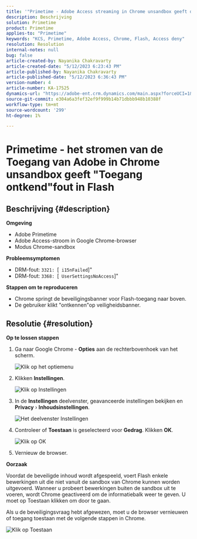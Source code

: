 ```yaml
---
title: '"Primetime - Adobe Access streaming in Chrome unsandbox geeft de fout \"Toegang geweigerd\" in Flash'
description: Beschrijving
solution: Primetime
product: Primetime
applies-to: "Primetime"
keywords: "KCS, Primetime, Adobe Access, Chrome, Flash, Access deny"
resolution: Resolution
internal-notes: null
bug: false
article-created-by: Nayanika Chakravarty
article-created-date: "5/12/2023 6:23:43 PM"
article-published-by: Nayanika Chakravarty
article-published-date: "5/12/2023 6:36:43 PM"
version-number: 4
article-number: KA-17525
dynamics-url: "https://adobe-ent.crm.dynamics.com/main.aspx?forceUCI=1&pagetype=entityrecord&etn=knowledgearticle&id=3dc20e1f-f2f0-ed11-8849-6045bd006268"
source-git-commit: e304a6a3fef32ef9f999b14b71dbbb948b10388f
workflow-type: tm+mt
source-wordcount: '299'
ht-degree: 1%

---
```


# Primetime - het stromen van de Toegang van Adobe in Chrome unsandbox geeft &quot;Toegang ontkend&quot;fout in Flash

## Beschrijving {#description}


<b>Omgeving</b>

- Adobe Primetime
- Adobe Access-stroom in Google Chrome-browser
- Modus Chrome-sandbox


<b>Probleemsymptomen</b>

- DRM-fout: `3321: `[` i15nFailed`]&quot;
- DRM-fout: `3368: `[` UserSettingsNoAccess`]&quot;


<b>Stappen om te reproduceren</b>

- Chrome springt de beveiligingsbanner voor Flash-toegang naar boven.
- De gebruiker klikt &quot;ontkennen&quot;op veiligheidsbanner.



## Resolutie {#resolution}


<b>Op te lossen stappen</b>

1. Ga naar Google Chrome - <b>Opties</b> aan de rechterbovenhoek van het scherm.


   ![Klik op het optiemenu](https://helpx.adobe.com/content/dam/help/en/adobe-access/kb/error-3321/jcr%3acontent/main-pars/procedure/proc_par/step_0/step_par/image/setting_menu.png "Klik op het optiemenu")
2. Klikken <b>Instellingen</b>.





   ![Klik op Instellingen](https://helpx.adobe.com/content/dam/help/en/adobe-access/kb/error-3321/jcr%3acontent/main-pars/procedure/proc_par/step_1/step_par/image/3.jpg "Klik op Instellingen")
3. In de <b>Instellingen</b> deelvenster, geavanceerde instellingen bekijken en <b>Privacy</b> › <b>Inhoudsinstellingen</b>.

   ![Het deelvenster Instellingen](https://helpx.adobe.com/content/dam/help/en/adobe-access/kb/error-3321/jcr%3acontent/main-pars/procedure/proc_par/step_2/step_par/image/5.jpg "Het deelvenster Instellingen")
4. Controleer of <b>Toestaan</b> is geselecteerd voor <b>Gedrag</b>. Klikken <b>OK</b>.





   ![Klik op OK](https://helpx.adobe.com/content/dam/help/en/adobe-access/kb/error-3321/jcr%3acontent/main-pars/procedure/proc_par/step_3/step_par/image/unsandbox_settings.png "Klik op OK")
5. Vernieuw de browser.


<b>Oorzaak</b>

Voordat de beveiligde inhoud wordt afgespeeld, voert Flash enkele bewerkingen uit die niet vanuit de sandbox van Chrome kunnen worden uitgevoerd. Wanneer u probeert bewerkingen buiten de sandbox uit te voeren, wordt Chrome geactiveerd om de informatiebalk weer te geven. U moet op Toestaan klikken om door te gaan.

Als u de beveiligingsvraag hebt afgewezen, moet u de browser vernieuwen of toegang toestaan met de volgende stappen in Chrome.

![Klik op Toestaan](https://helpx.adobe.com/content/dam/help/en/adobe-access/kb/error-3321/jcr%3acontent/main-pars/image/chrome_infobar.png "Klik op Toestaan")

